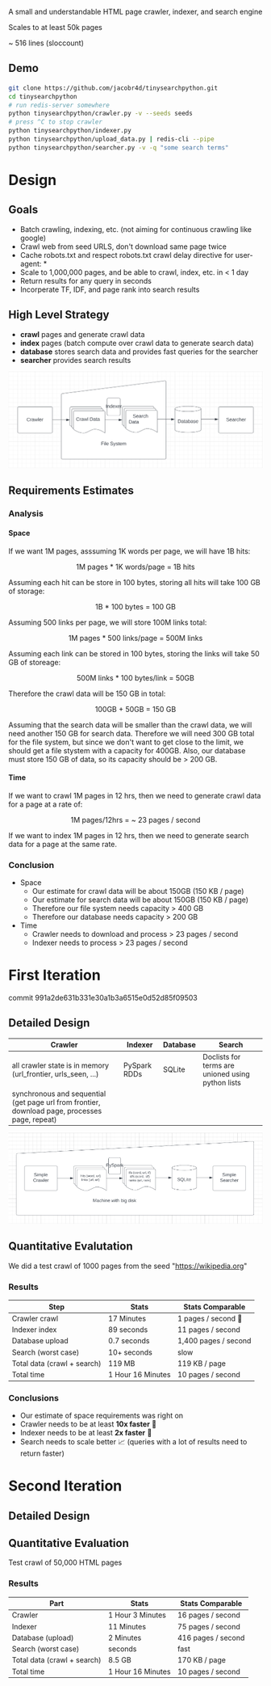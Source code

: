 A small and understandable HTML page crawler, indexer, and search engine

Scales to at least 50k pages

~ 516 lines (sloccount)

## Demo
```bash
git clone https://github.com/jacobr4d/tinysearchpython.git
cd tinysearchpython
# run redis-server somewhere
python tinysearchpython/crawler.py -v --seeds seeds
# press ^C to stop crawler
python tinysearchpython/indexer.py
python tinysearchpython/upload_data.py | redis-cli --pipe
python tinysearchpython/searcher.py -v -q "some search terms"
```

# Design
## Goals
- Batch crawling, indexing, etc. (not aiming for continuous crawling like google)
- Crawl web from seed URLS, don't download same page twice
- Cache robots.txt and respect robots.txt crawl delay directive for user-agent: *
- Scale to 1,000,000 pages, and be able to crawl, index, etc. in < 1 day
- Return results for any query in seconds
- Incorperate TF, IDF, and page rank into search results

## High Level Strategy
- **crawl** pages and generate crawl data
- **index** pages (batch compute over crawl data to generate search data)
- **database** stores search data and provides fast queries for the searcher
- **searcher** provides search results

<p align="center">
  <img src="https://raw.githubusercontent.com/jacobr4d/tinysearchpython/master/docs/design.png">
</p>

## Requirements Estimates
### Analysis
#### Space
If we want 1M pages, asssuming 1K words per page, we will have 1B hits:
<p align="center">
1M pages * 1K words/page = 1B hits
</p>
Assuming each hit can be store in 100 bytes, storing all hits will take 100 GB of storage:
<p align="center">
1B * 100 bytes = 100 GB
</p>
Assuming 500 links per page, we will store 100M links total:
<p align="center">
1M pages * 500 links/page = 500M links
</p>
Assuming each link can be stored in 100 bytes, storing the links will take 50 GB of storeage:
<p align="center">
500M links * 100 bytes/link = 50GB
</p>
Therefore the crawl data will be 150 GB in total:
<p align="center">
100GB + 50GB = 150 GB
</p>
Assuming that the search data will be smaller than the crawl data, we will need another 150 GB for search data. Therefore we will need 300 GB total for the file system, but since we don't want to get close to the limit, we should get a file stystem with a capacity for 400GB. Also, our database must store 150 GB of data, so its capacity should be > 200 GB.

#### Time
If we want to crawl 1M pages in 12 hrs, then we need to generate crawl data for a page at a rate of:
<p align="center">
1M pages/12hrs = ~ 23 pages / second
</p>
If we want to index 1M pages in 12 hrs, then we need to generate search data for a page at the same rate.

### Conclusion
- Space
  - Our estimate for crawl data will be about 150GB (150 KB / page)
  - Our estimate for search data will be about 150GB (150 KB / page)
  - Therefore our file system needs capacity > 400 GB
  - Therefore our database needs capacity > 200 GB
- Time
  - Crawler needs to download and process > 23 pages / second
  - Indexer needs to process > 23 pages / second

# First Iteration
commit 991a2de631b331e30a1b3a6515e0d52d85f09503
## Detailed Design

| Crawler | Indexer | Database | Search |
| --- | --- | --- | --- |
| all crawler state is in memory (url_frontier, urls_seen, ...) | PySpark RDDs | SQLite | Doclists for terms are unioned using python lists |
| synchronous and sequential (get page url from frontier, download page, processes page, repeat) | |  |

<p align="center">
  <img src="https://raw.githubusercontent.com/jacobr4d/tinysearchpython/master/docs/iteration_1.png">
</p>

## Quantitative Evalutation
We did a test crawl of 1000 pages from the seed "https://wikipedia.org" 
### Results

| Step | Stats | Stats Comparable |
| --- | --- | --- |
| Crawler crawl | 17 Minutes | 1 pages / second 🐢 | 
| Indexer index | 89 seconds | 11 pages / second |
| Database upload | 0.7 seconds | 1,400 pages / second |
| Search (worst case) | 10+ seconds | slow |
| Total data (crawl + search) | 119 MB | 119 KB / page |
| Total time | 1 Hour 16 Minutes | 10 pages / second |

### Conclusions
- Our estimate of space requirements was right on
- Crawler needs to be at least __10x faster__ 🐢
- Indexer needs to be at least __2x faster__ 🐢
- Search needs to scale better 📈 (queries with a lot of results need to return faster)

# Second Iteration

## Detailed Design

## Quantitative Evaluation

Test crawl of 50,000 HTML pages

### Results

| Part | Stats | Stats Comparable |
| --- | --- | --- |
| Crawler | 1 Hour 3 Minutes | 16 pages / second | 
| Indexer | 11 Minutes | 75 pages / second |
| Database (upload) | 2 Minutes | 416 pages / second |
| Search (worst case) | seconds | fast |
| Total data (crawl + search) | 8.5 GB | 170 KB / page |
| Total time | 1 Hour 16 Minutes | 10 pages / second |